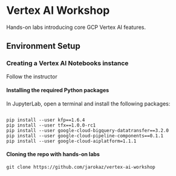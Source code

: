 # Vertex AI Workshop

Hands-on labs introducing core GCP Vertex AI features.


## Environment Setup



### Creating a Vertex AI Notebooks instance

Follow the instructor


#### Installing the required Python packages

In JupyterLab, open a terminal and install the following packages:

```

pip install --user kfp==1.6.4
pip install --user tfx==1.0.0-rc1
pip install --user google-cloud-bigquery-datatransfer==3.2.0
pip install --user google-cloud-pipeline-components==0.1.1
pip install --user google-cloud-aiplatform=1.1.1

```


#### Cloning the repo with hands-on labs

```
git clone https://github.com/jarokaz/vertex-ai-workshop
```

